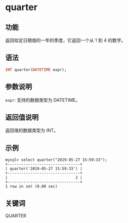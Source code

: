 # quarter

## 功能

返回给定日期值的一年的季度，它返回一个从 1 到 4 的数字。

## 语法

```Haskell
INT quarter(DATETIME expr);
```

## 参数说明

`expr`: 支持的数据类型为 DATETIME。

## 返回值说明

返回值的数据类型为 INT。

## 示例

```Plain Text
mysql> select quarter("2019-05-27 15:59:33");
+--------------------------------+
| quarter('2019-05-27 15:59:33') |
+--------------------------------+
|                              2 |
+--------------------------------+
1 row in set (0.00 sec)
```

## 关键词

QUARTER
